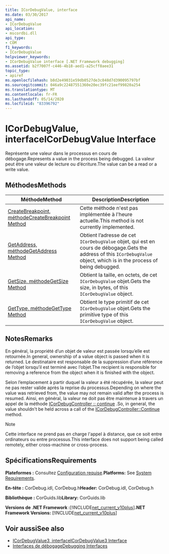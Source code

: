 ```yaml
---
title: ICorDebugValue, interface
ms.date: 03/30/2017
api_name:
- ICorDebugValue
api_location:
- mscordbi.dll
api_type:
- COM
f1_keywords:
- ICorDebugValue
helpviewer_keywords:
- ICorDebugValue interface [.NET Framework debugging]
ms.assetid: b2f7007f-c446-4b18-aed1-a25cff8aee31
topic_type:
- apiref
ms.openlocfilehash: b8d2e49031e59db0527de3c848d7d390095797bf
ms.sourcegitcommit: 046a9c22487551360e20ec39fc21eef99820a254
ms.translationtype: MT
ms.contentlocale: fr-FR
ms.lasthandoff: 05/14/2020
ms.locfileid: "83396792"
---
```

# <a name="icordebugvalue-interface"></a><span data-ttu-id="b3009-102">ICorDebugValue, interface</span><span class="sxs-lookup"><span data-stu-id="b3009-102">ICorDebugValue Interface</span></span>
<span data-ttu-id="b3009-103">Représente une valeur dans le processus en cours de débogage.</span><span class="sxs-lookup"><span data-stu-id="b3009-103">Represents a value in the process being debugged.</span></span> <span data-ttu-id="b3009-104">La valeur peut être une valeur de lecture ou d’écriture.</span><span class="sxs-lookup"><span data-stu-id="b3009-104">The value can be a read or a write value.</span></span>  
  
## <a name="methods"></a><span data-ttu-id="b3009-105">Méthodes</span><span class="sxs-lookup"><span data-stu-id="b3009-105">Methods</span></span>  
  
|<span data-ttu-id="b3009-106">Méthode</span><span class="sxs-lookup"><span data-stu-id="b3009-106">Method</span></span>|<span data-ttu-id="b3009-107">Description</span><span class="sxs-lookup"><span data-stu-id="b3009-107">Description</span></span>|  
|------------|-----------------|  
|[<span data-ttu-id="b3009-108">CreateBreakpoint, méthode</span><span class="sxs-lookup"><span data-stu-id="b3009-108">CreateBreakpoint Method</span></span>](icordebugvalue-createbreakpoint-method.md)|<span data-ttu-id="b3009-109">Cette méthode n'est pas implémentée à l'heure actuelle.</span><span class="sxs-lookup"><span data-stu-id="b3009-109">This method is not currently implemented.</span></span>|  
|[<span data-ttu-id="b3009-110">GetAddress, méthode</span><span class="sxs-lookup"><span data-stu-id="b3009-110">GetAddress Method</span></span>](icordebugvalue-getaddress-method.md)|<span data-ttu-id="b3009-111">Obtient l’adresse de cet `ICorDebugValue` objet, qui est en cours de débogage.</span><span class="sxs-lookup"><span data-stu-id="b3009-111">Gets the address of this `ICorDebugValue` object, which is in the process of being debugged.</span></span>|  
|[<span data-ttu-id="b3009-112">GetSize, méthode</span><span class="sxs-lookup"><span data-stu-id="b3009-112">GetSize Method</span></span>](icordebugvalue-getsize-method.md)|<span data-ttu-id="b3009-113">Obtient la taille, en octets, de cet `ICorDebugValue` objet.</span><span class="sxs-lookup"><span data-stu-id="b3009-113">Gets the size, in bytes, of this `ICorDebugValue` object.</span></span>|  
|[<span data-ttu-id="b3009-114">GetType, méthode</span><span class="sxs-lookup"><span data-stu-id="b3009-114">GetType Method</span></span>](icordebugvalue-gettype-method.md)|<span data-ttu-id="b3009-115">Obtient le type primitif de cet `ICorDebugValue` objet.</span><span class="sxs-lookup"><span data-stu-id="b3009-115">Gets the primitive type of this `ICorDebugValue` object.</span></span>|  
  
## <a name="remarks"></a><span data-ttu-id="b3009-116">Notes</span><span class="sxs-lookup"><span data-stu-id="b3009-116">Remarks</span></span>  
 <span data-ttu-id="b3009-117">En général, la propriété d’un objet de valeur est passée lorsqu’elle est retournée.</span><span class="sxs-lookup"><span data-stu-id="b3009-117">In general, ownership of a value object is passed when it is returned.</span></span> <span data-ttu-id="b3009-118">Le destinataire est responsable de la suppression d’une référence de l’objet lorsqu’il est terminé avec l’objet.</span><span class="sxs-lookup"><span data-stu-id="b3009-118">The recipient is responsible for removing a reference from the object when it is finished with the object.</span></span>  
  
 <span data-ttu-id="b3009-119">Selon l’emplacement à partir duquel la valeur a été récupérée, la valeur peut ne pas rester valide après la reprise du processus.</span><span class="sxs-lookup"><span data-stu-id="b3009-119">Depending on where the value was retrieved from, the value may not remain valid after the process is resumed.</span></span> <span data-ttu-id="b3009-120">Ainsi, en général, la valeur ne doit pas être maintenue à travers un appel de la méthode [ICorDebugController :: continue](icordebugcontroller-continue-method.md) .</span><span class="sxs-lookup"><span data-stu-id="b3009-120">So, in general, the value shouldn't be held across a call of the [ICorDebugController::Continue](icordebugcontroller-continue-method.md) method.</span></span>  
  
> [!NOTE]
> <span data-ttu-id="b3009-121">Cette interface ne prend pas en charge l'appel à distance, que ce soit entre ordinateurs ou entre processus.</span><span class="sxs-lookup"><span data-stu-id="b3009-121">This interface does not support being called remotely, either cross-machine or cross-process.</span></span>  
  
## <a name="requirements"></a><span data-ttu-id="b3009-122">Spécifications</span><span class="sxs-lookup"><span data-stu-id="b3009-122">Requirements</span></span>  
 <span data-ttu-id="b3009-123">**Plateformes :** Consultez [Configuration requise](../../get-started/system-requirements.md).</span><span class="sxs-lookup"><span data-stu-id="b3009-123">**Platforms:** See [System Requirements](../../get-started/system-requirements.md).</span></span>  
  
 <span data-ttu-id="b3009-124">**En-tête :** CorDebug.idl, CorDebug.h</span><span class="sxs-lookup"><span data-stu-id="b3009-124">**Header:** CorDebug.idl, CorDebug.h</span></span>  
  
 <span data-ttu-id="b3009-125">**Bibliothèque :** CorGuids.lib</span><span class="sxs-lookup"><span data-stu-id="b3009-125">**Library:** CorGuids.lib</span></span>  
  
 <span data-ttu-id="b3009-126">**Versions de .NET Framework :**[!INCLUDE[net_current_v10plus](../../../../includes/net-current-v10plus-md.md)]</span><span class="sxs-lookup"><span data-stu-id="b3009-126">**.NET Framework Versions:** [!INCLUDE[net_current_v10plus](../../../../includes/net-current-v10plus-md.md)]</span></span>  
  
## <a name="see-also"></a><span data-ttu-id="b3009-127">Voir aussi</span><span class="sxs-lookup"><span data-stu-id="b3009-127">See also</span></span>

- [<span data-ttu-id="b3009-128">ICorDebugValue3, interface</span><span class="sxs-lookup"><span data-stu-id="b3009-128">ICorDebugValue3 Interface</span></span>](icordebugvalue3-interface.md)
- [<span data-ttu-id="b3009-129">Interfaces de débogage</span><span class="sxs-lookup"><span data-stu-id="b3009-129">Debugging Interfaces</span></span>](debugging-interfaces.md)
